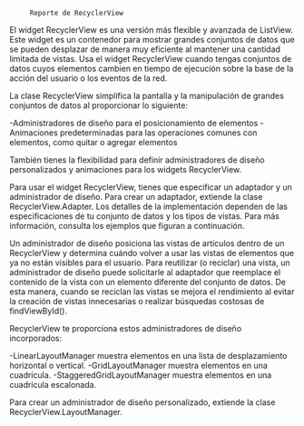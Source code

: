 		 Reporte de RecyclerView
El widget RecyclerView es una versión más flexible y avanzada de ListView. Este widget 
es un contenedor para mostrar grandes conjuntos de datos que se pueden desplazar de 
manera muy eficiente al mantener una cantidad limitada de vistas. Usa el widget 
RecyclerView cuando tengas conjuntos de datos cuyos elementos cambien en tiempo de 
ejecución sobre la base de la acción del usuario o los eventos de la red.

La clase RecyclerView simplifica la pantalla y la manipulación de grandes conjuntos de 
datos al proporcionar lo siguiente:

-Administradores de diseño para el posicionamiento de elementos
-Animaciones predeterminadas para las operaciones comunes con elementos, como quitar o 
agregar elementos

También tienes la flexibilidad para definir administradores de diseño personalizados y 
animaciones para los widgets RecyclerView.

Para usar el widget RecyclerView, tienes que especificar un adaptador y un administrador 
de diseño. Para crear un adaptador, extiende la clase RecyclerView.Adapter. Los detalles 
de la implementación dependen de las especificaciones de tu conjunto de datos y los tipos 
de vistas. Para más información, consulta los ejemplos que figuran a continuación.

Un administrador de diseño posiciona las vistas de artículos dentro de un RecyclerView y 
determina cuándo volver a usar las vistas de elementos que ya no están visibles para el 
usuario. Para reutilizar (o reciclar) una vista, un administrador de diseño puede 
solicitarle al adaptador que reemplace el contenido de la vista con un elemento diferente 
del conjunto de datos. De esta manera, cuando se reciclan las vistas se mejora el 
rendimiento al evitar la creación de vistas innecesarias o realizar búsquedas costosas 
de findViewById().

RecyclerView te proporciona estos administradores de diseño incorporados:

-LinearLayoutManager muestra elementos en una lista de desplazamiento horizontal o vertical.
-GridLayoutManager muestra elementos en una cuadrícula.
-StaggeredGridLayoutManager muestra elementos en una cuadrícula escalonada.

Para crear un administrador de diseño personalizado, extiende la clase 
RecyclerView.LayoutManager.
